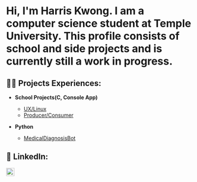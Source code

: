 <h1>Hi, I'm Harris Kwong. I am a computer science student at Temple University. This profile consists of school and side projects and is currently still a work in progress.

<h2>👨‍💻 Projects Experiences:</h2>

- <b>School Projects(C, Console App)</b>
  - [UX/Linux](https://github.com/harriskwong1208/LinuxShell)
  - [Producer/Consumer](https://github.com/harriskwong1208/ProducerConsumer)

- <b>Python</b>
  - [MedicalDiagnosisBot](https://github.com/harriskwong1208/MedicalDiagnosisBot)






<h2> 🤳 LinkedIn:</h2>


[<img align="left" alt="JoshMadakor | LinkedIn" width="22px" src="https://cdn.jsdelivr.net/npm/simple-icons@v3/icons/linkedin.svg" />][linkedin]


[linkedin]:https://www.linkedin.com/in/harris-kwong/


